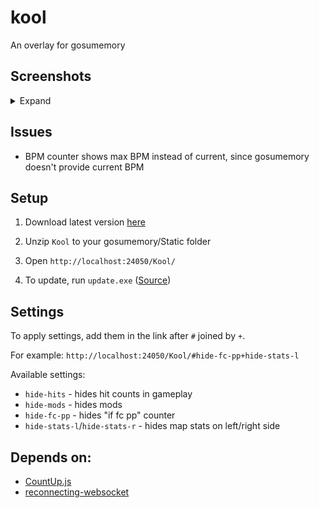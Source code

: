 # kool

An overlay for gosumemory

## Screenshots

<details>
  <summary>Expand</summary>

  ![image](/img/a.png)

  ![image](/img/b.png)

</details>

## Issues

* BPM counter shows max BPM instead of current, since gosumemory doesn't provide current BPM

## Setup

1. Download latest version [here](https://github.com/uzervlad/kool-gosu/releases/latest/download/kool.zip)

2. Unzip `Kool` to your gosumemory/Static folder

3. Open `http://localhost:24050/Kool/`

4. To update, run `update.exe` ([Source](https://github.com/uzervlad/simple-gh-updater))

## Settings

To apply settings, add them in the link after `#` joined by `+`.

For example: `http://localhost:24050/Kool/#hide-fc-pp+hide-stats-l`

Available settings:

* `hide-hits` - hides hit counts in gameplay
* `hide-mods` - hides mods
* `hide-fc-pp` - hides "if fc pp" counter
* `hide-stats-l`/`hide-stats-r` - hides map stats on left/right side

## Depends on:

* [CountUp.js](https://github.com/inorganik/CountUp.js)
* [reconnecting-websocket](https://github.com/pladaria/reconnecting-websocket)
